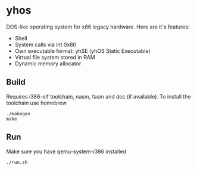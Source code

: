# yhos
DOS-like operating system for x86 legacy hardware. Here are it's features:
- Shell
- System calls via int 0x80
- Own executable format: yhSE (yhOS Static Executable)
- Virtual file system stored in RAM
- Dynamic memory allocator
## Build
Requires i386-elf toolchain, nasm, fasm and dcc (if available). To install the toolchain use homebrew
```
./makegen
make
```
## Run
Make sure you have qemu-system-i386 installed
```
./run.sh
```
